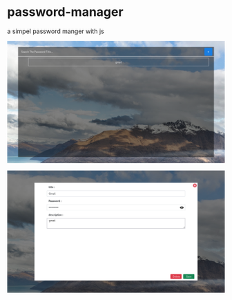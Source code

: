 # password-manager
a simpel password manger with js


![home](images/Readme1.png)


![Modal](images/Readme2.png)